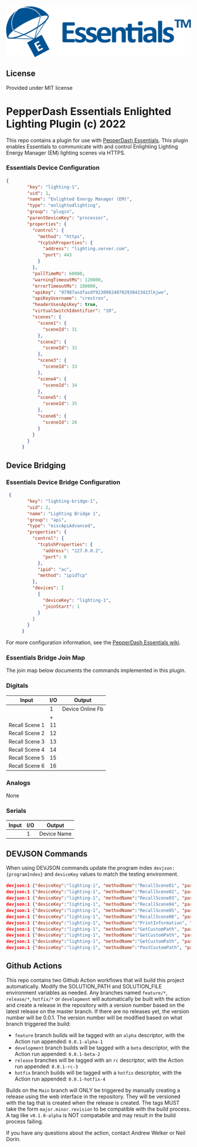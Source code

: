![PepperDash Logo](/images/Essentials-Text-Blue.png)
## License
Provided under MIT license
# PepperDash Essentials Enlighted Lighting Plugin (c) 2022

This repo contains a plugin for use with [PepperDash Essentials](https://github.com/PepperDash/Essentials). This plugin enables Essentials to communicate with and control Enlighting Lighting Energy Manager (EM) lighting scenes via HTTPS.

### Essentials Device Configuration
```json
{
        "key": "lighting-1",
        "uid": 1,
        "name": "Enlighted Energy Manager (EM)",
        "type": "enlightedlighting",
        "group": "plugin",
        "parentDeviceKey": "processor",
        "properties": {
          "control": {
            "method": "https",
            "tcpSshProperties": {
              "address": "lighting.server.com",
              "port": 443
            }
          },
          "pollTimeMs": 60000,
          "warningTimeoutMs": 120000,
          "errorTimeoutMs": 180000,
          "apiKey": "97987asdfasdf923098248702938423423lkjwe",
          "apiKeyUsername": "crestron",
          "headerUsesApiKey": true,
          "virtualSwitchIdentifier": "10",
          "scenes": {
            "scene1": {
              "sceneId": 31
            },
            "scene2": {
              "sceneId": 32
            },
            "scene3": {
              "sceneId": 33
            },
            "scene4": {
              "sceneId": 34
            },
            "scene5": {
              "sceneId": 35
            },
            "scene6": {
              "sceneId": 26
            }
          }
        }
      }
```
## Device Bridging

### Essentials Device Bridge Configuration

```json
 {
        "key": "lighting-bridge-1",
        "uid": 2,
        "name": "Lighting Bridge 1",
        "group": "api",
        "type": "eiscApiAdvanced",
        "properties": {
          "control": {
            "tcpSshProperties": {
              "address": "127.0.0.2",
              "port": 0
            },
            "ipid": "ac",
            "method": "ipidTcp"
          },
          "devices": [
            {
              "deviceKey": "lighting-1",
              "joinStart": 1
            }
          ]
        }
      }
```
For more configuration information, see the [PepperDash Essentials wiki](https://github.com/PepperDash/Essentials/wiki).

### Essentials Bridge Join Map

The join map below documents the commands implemented in this plugin.

### Digitals

| Input                         | I/O | Output                    |
| ----------------------------- | --- | ------------------------- |
|                               | 1   | Device Online Fb          |
|                               | +   |                           |
| Recall Scene 1                | 11  |                           |
| Recall Scene 2                | 12  |                           |
| Recall Scene 3                | 13  |                           |
| Recall Scene 4                | 14  |                           |
| Recall Scene 5                | 15  |                           |
| Recall Scene 6                | 16  |                           |

### Analogs

None

### Serials

| Input | I/O | Output                      |
| ----- | --- | --------------------------- |
|       | 1   | Device Name                 |

## DEVJSON Commands

When using DEVJSON commands update the program index `devjson:{programIndex}` and `deviceKey` values to match the testing environment.

```json
devjson:1 {"deviceKey":"lighting-1", "methodName":"RecallScene01", "params":[]}
devjson:1 {"deviceKey":"lighting-1", "methodName":"RecallScene02", "params":[]}
devjson:1 {"deviceKey":"lighting-1", "methodName":"RecallScene03", "params":[]}
devjson:1 {"deviceKey":"lighting-1", "methodName":"RecallScene04", "params":[]}
devjson:1 {"deviceKey":"lighting-1", "methodName":"RecallScene05", "params":[]}
devjson:1 {"deviceKey":"lighting-1", "methodName":"RecallScene06", "params":[]}
devjson:1 {"deviceKey":"lighting-1", "methodName":"PrintInformation", "params":[]}
devjson:1 {"deviceKey":"lighting-1", "methodName":"GetCustomPath", "params":["/ems/api/org/floor/list"]}
devjson:1 {"deviceKey":"lighting-1", "methodName":"GetCustomPath", "params":["/ems/api/org/switchgroups/list/{propertyType}/{PID}"]}
devjson:1 {"deviceKey":"lighting-1", "methodName":"GetCustomPath", "params":["/ems/api/org/switch/v1/getSwitchScenes/{floor_id}/{switch_name}"]}
devjson:1 {"deviceKey":"lighting-1", "methodName":"PostCustomPath", "params":["/ems/api/org/switch/v1/op/applyScene/{switch_id}/{scene_id}?time=0"]}
```

## Github Actions

This repo contains two Github Action workflows that will build this project automatically. Modify the SOLUTION_PATH and SOLUTION_FILE environment variables as needed. Any branches named `feature/*`, `release/*`, `hotfix/*` or `development` will automatically be built with the action and create a release in the repository with a version number based on the latest release on the master branch. If there are no releases yet, the version number will be 0.0.1. The version number will be modified based on what branch triggered the build:

- `feature` branch builds will be tagged with an `alpha` descriptor, with the Action run appended: `0.0.1-alpha-1`
- `development` branch builds will be tagged with a `beta` descriptor, with the Action run appended: `0.0.1-beta-2`
- `release` branches will be tagged with an `rc` descriptor, with the Action run appended: `0.0.1-rc-3`
- `hotfix` branch builds will be tagged with a `hotfix` descriptor, with the Action run appended: `0.0.1-hotfix-4`

Builds on the `Main` branch will ONLY be triggered by manually creating a release using the web interface in the repository. They will be versioned with the tag that is created when the release is created. The tags MUST take the form `major.minor.revision` to be compatible with the build process. A tag like `v0.1.0-alpha` is NOT compatabile and may result in the build process failing.

If you have any questions about the action, contact Andrew Welker or Neil Dorin.